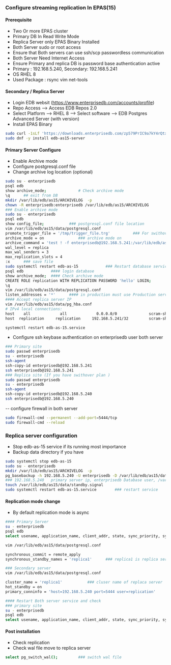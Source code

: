 ### Configure streaming replication In EPAS(15)

####  Prerequisite
- Two Or more EPAS cluster 
- Primary DB In Read Write Mode 
- Replica Server only EPAS Binary Installed
- Both Server sudo or root access 
- Ensure that Both servers can use ssh/scp passwordless communication
- Both Server Need Internet Access 
- Ensure Primary and replica DB is password base authentication active
- Primary : 192.168.5.240, Secondary: 192.168.5.241
- OS RHEL 8
- Used Package : rsync vim net-tools 

#### Secondary / Replica Server 
- Login EDB websit (https://www.enterprisedb.com/accounts/profile) 
- Repo Access --> Access EDB Repos 2.0 
- Select Platform --> RHEL 8 --> Select software --> EDB Postgres Advanced Server (with version)
- Install EPAS Binary 

```sh
sudo curl -1sLf 'https://downloads.enterprisedb.com/zp579PrIC9a7kY4rQtxX63HAaXHtzeCA/enterprise/setup.rpm.sh' | sudo -E bash
sudo dnf -y install edb-as15-server
```

#### Primary Server Configure
- Enable Archive mode
- Configure postgresql.conf file 
- Change archive log location (optional)
```sh
sudo su - enterprisedb
psql edb
show archive_mode;              # Check archive mode 
\q      ## exit from DB 
mkdir /var/lib/edb/as15/ARCHIVELOG  -p
chown -R enterprisedb:enterprisedb /var/lib/edb/as15/ARCHIVELOG         ## no need if you already login enterprisedb user
### Enable archive mode 
sudo su - enterprisedb
psql edb
show config_file;           ### postgresql.conf file location
vim /var/lib/edb/as15/data/postgresql.conf
promote_trigger_file = '/tmp/trigger_file.trg'          ### For swithover 
archive_mode = on               ### archive mode on 
archive_command = 'test ! -f enterprisedb@192.168.5.241:/var/lib/edb/as15/ARCHIVELOG/%f && rsync -a %p enterprisedb@192.168.5.241:/var/lib/edb/as15/ARCHIVELOG/%f'      ### archive log sent replica server 
wal_level = replica     
max_wal_senders = 3
max_replication_slots = 4
:x      ### save file 
sudo systemctl restart edb-as-15            ### Restart database service or reload 
psql edb            #### login database 
show archive_mode;  #### Check archive mode 
CREATE ROLE replication WITH REPLICATION PASSWORD 'hello' LOGIN;        #### Create role for replication 
\q
vim /var/lib/edb/as15/data/postgresql.conf
listen_addresses = '*'		#### in production must use Production server ip 
#### Accept replica server IP
vim /var/lib/edb/as15/data/pg_hba.conf
# IPv4 local connections:
host    all             all             0.0.0.0/0              scram-sha-256
host  replication     replication     192.168.5.241/32         scram-sha-256

systemctl restart edb-as-15.service
```

- Configure ssh keybase authentication on enterprisedb user both server
```sh
### Primary site 
sudo passwd enterprisedb 
su - enterprisedb 
ssh-agent
ssh-copy-id enterprisedb@192.168.5.241
ssh enterprisedb@192.168.5.241
### Replica site (If you have swithover plan )
sudo passwd enterprisedb 
su - enterprisedb 
ssh-agent
ssh-copy-id enterprisedb@192.168.5.240
ssh enterprisedb@192.168.5.240
```

-- configure firewall in both server 
```sh
sudo firewall-cmd --permanent --add-port=5444/tcp
sudo firewall-cmd --reload 
```
### Replica server configuration
- Stop edb-as-15 service if its running most importance 
- Backup data directory if you have 
```sh
sudo systemctl stop edb-as-15
sudo su - enterprisedb
mkdir /var/lib/edb/as15/ARCHIVELOG  -p
pg_basebackup -h 192.168.5.240 -U enterprisedb -D /var/lib/edb/as15/data -U replication -v -P --wal-method=stream --write-recovery-conf
### 192.168.5.240   primary server ip, enterprisedb Database user, /var/lib/edb/as15/data directory location replica server, replication DB user 
touch /var/lib/edb/as15/data/standby.signal
sudo systemctl restart edb-as-15.service        ### restart service
```
#### Replication mode change 
- By default replication mode is async
```sh
#### Primary Server
su - enterprisedb 
psql edb 
select usename, application_name, client_addr, state, sync_priority, sync_state from pg_stat_replication;       ## check mode 

vim /var/lib/edb/as15/data/postgresql.conf

synchronous_commit = remote_apply
synchronous_standby_names = 'replica1'      ### replica1 is replica server cluster name 

### Secondary server
vim /var/lib/edb/as15/data/postgresql.conf

cluster_name = 'replica1'			### cluser name of replaca server
hot_standby = on
primary_conninfo = 'host=192.168.5.240 port=5444 user=replication'

#### Restart Both server service and check 
### primary site 
su - enterprisedb 
psql edb 
select usename, application_name, client_addr, state, sync_priority, sync_state from pg_stat_replication;
```

#### Post installation 
- Check replication 
- Check wal file move to replica server 
```sh
select pg_switch_wal();         ### switch wal file
```
